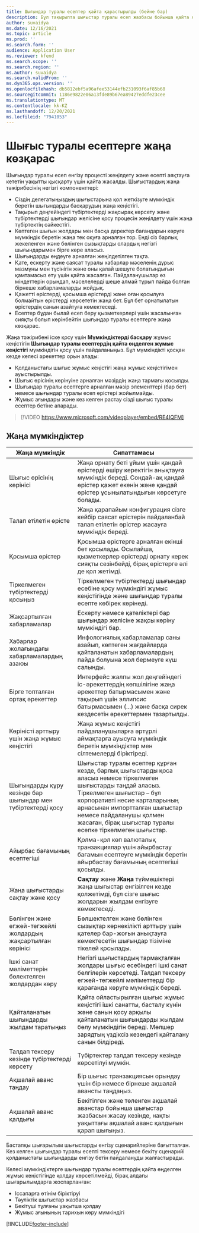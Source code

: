 ```yaml
---
title: Шығындар туралы есептер қайта қарастырылды (бейне бар)
description: Бұл тақырыпта шығыстар туралы есеп жазбасы бойынша қайта жасалған және қайта құрылған тәжірибе түсіндірілген.
author: suvaidya
ms.date: 12/16/2021
ms.topic: article
ms.prod: ''
ms.search.form: ''
audience: Application User
ms.reviewer: kfend
ms.search.scope: ''
ms.search.region: ''
ms.author: suvaidya
ms.search.validFrom: ''
ms.dyn365.ops.version: ''
ms.openlocfilehash: db5812ebf5a96afee53144efb231093f6af85b68
ms.sourcegitcommit: 1186e9822e06a13fde89b67ea89427eddfe23cee
ms.translationtype: MT
ms.contentlocale: kk-KZ
ms.lasthandoff: 12/20/2021
ms.locfileid: "7941053"
---
```

# <a name="expense-reports-reimagined"></a>Шығыс туралы есептерге жаңа көзқарас

Шығындар туралы есеп енгізу процесті жеңілдету және есепті аяқтауға кететін уақытты қысқарту үшін қайта жасалды. Шығыстардың жаңа тәжірибесінің негізгі компоненттері:

- Сіздің делегатыңыздың шығыстарына қол жеткізуге мүмкіндік беретін шығындарды басқарудың жаңа кеңістігі.
- Тақырып деңгейіндегі түбіртектерді жақсырақ көрсету және түбіртектерді шығындар желісіне қосу процесін жеңілдету үшін жаңа түбіртектің сәйкестігі.
- Көптеген шығын жолдары мен басқа деректер бағандарын көруге мүмкіндік беретін жаңа тек оқуға арналған тор. Енді сіз барлық жекеленген және бөлінген сызықтарды олардың негізгі шығындарымен бірге көре аласыз.
- Шығындарды өңдеуге арналған жеңілдетілген тақта.
- Қате, ескерту және саясат туралы хабарлар мәселенің дұрыс мазмұны мен түсінігін және оны қалай шешуге болатындығын қамтамасыз ету үшін қайта жасалған. Пайдаланушылар өз міндеттерін орындап, мәселелерді шеше алмай тұрып пайда болған бірнеше хабарламаларды жойдық.
- Қажетті өрістерді, қосымша өрістерді және оған қосылуға болмайтын өрістерді көрсететін жаңа бет. Бұл бет орнатылатын өрістердің санын азайтуға көмектеседі.
- Есептер бұдан былай есеп беру қызметкерлері үшін жасалынған сияқты болып көрінбейтін шығындар туралы есептерге жаңа көзқарас.

Жаңа тәжірибені іске қосу үшін **Мүмкіндіктерді басқару** жұмыс кеңістігін **Шығындар туралы есептердің қайта өңделген жұмыс кеңістігі** мүмкіндігін қосу үшін пайдаланыңыз. Бұл мүмкіндікті қосқан кезде келесі әрекеттер орын алады:

- Қолданыстағы шығыс жұмыс кеңістігі жаңа жұмыс кеңістігімен ауыстырылды.
- Шығыс өрісінің көрінуіне арналған мәзірдің жаңа тармағы қосылды.
- Шығындар туралы есептерге арналған мәзір элементтері (бар бет) немесе шығындар туралы есеп өрістері жойылмайды.
- Жұмыс ағындары және кез келген растау сізді шығыс туралы есептер бетіне апарады.

> [!VIDEO https://www.microsoft.com/videoplayer/embed/RE4IQFM]

## <a name="new-features"></a>Жаңа мүмкіндіктер

| Жаңа мүмкіндік | Сипаттамасы |
|---|----|
| Шығыс өрісінің көрінісі | Жаңа орнату беті ұйым үшін қандай өрістерді өшіру керектігін анықтауға мүмкіндік береді. Сондай-ақ қандай өрістер қажет екенін және қандай өрістер ұсынылатындығын көрсетуге болады. |
| Талап етілетін өрісте | Жаңа қарапайым конфигурация сізге кейбір саясат өрістерін пайдаланбай талап етілетін өрістер жасауға мүмкіндік береді. |
| Қосымша өрістер | Қосымша өрістерге арналған екінші бет қосылады. Осылайша, қызметкерлер өрістерді орнату керек сияқты сезінбейді, бірақ өрістерге әлі де қол жетімді. |
| Тіркелмеген түбіртектерді қосыңыз | Тіркелмеген түбіртектерді шығындар есебіне қосу мүмкіндігі жұмыс кеңістігінде және шығындар туралы есепте көбірек көрінеді. |
| Жақсартылған хабарламалар | Ескерту немесе қателіктері бар шығындар желісіне жақсы көріну мүмкіндігі бар. |
| Хабарлар жолағындағы хабарламалардың азаюы| Инфологиялық хабарламалар саны азайып, көптеген жағдайларда қайталанатын хабарламалардың пайда болуына жол бермеуге күш салынды. |
| Бірге топталған ортақ әрекеттер | Интерфейс жалпы жол деңгейіндегі іс-әрекеттердің көпшілігіне жаңа әрекеттер батырмасымен және тақырып үшін эллипсис батырмасымен (...) және басқа сирек кездесетін әрекеттермен тазартылды. |
| Көріністі арттыру үшін жаңа жұмыс кеңістігі | Жаңа жұмыс кеңістігі пайдаланушыларға әртүрлі аймақтарға ауысуға мүмкіндік беретін мүмкіндіктер мен сілтемелерді біріктіреді. |
| Шығындарды құру кезінде бар шығындар мен түбіртектерді қосу | Шығыстар туралы есептер құрған кезде, барлық шығыстарды қоса аласыз немесе тіркелмеген шығыстарды таңдай аласыз. Тіркелмеген шығыстар – бұл корпоративті несие карталарының арнасынан импортталған шығыстар немесе пайдаланушы қолмен жасаған, бірақ шығыстар туралы есепке тіркелмеген шығыстар.|
| Айырбас бағамының есептегіші | Қолма-қол көп валюталық транзакциялар үшін айырбастау бағамын есептеуге мүмкіндік беретін айырбастау бағамының есептегіші қосылды. |
| Жаңа шығыстарды сақтау және қосу | **Сақтау** және **Жаңа** түймешіктері жаңа шығыстар енгізілген кезде қолжетімді, бұл сізге шығыс жолдарын жылдам енгізуге көмектеседі. |
| Бөлінген және егжей-тегжейлі жолдардың жақсартылған көрінісі | Бөлшектелген және бөлінген сызықтар көрнекілікті арттыру үшін қателер бар-жоғын анықтауға көмектесетін шығындар тізіміне тікелей қосылады. |
| Ішкі санат мәліметтерін бөлектелген жолдардан көру | Негізгі шығыстардың тармақталған жолдары шығыс есебіндегі ішкі санат белгілерін көрсетеді. Талдап тексеру егжей-тегжейлі мәліметтерді бір қарағанда көруге мүмкіндік береді.|
|Қайталанатын шығындарды жылдам таратыңыз | Қайта ойластырылған шығыс жұмыс кеңістігі ішкі санатты, басталу күнін және санын қосу арқылы қайталанатын шығындарды жылдам бөлу мүмкіндігін береді. Мөлшер зарядтың үздіксіз кезеңдегі қайталану санын білдіреді. |
| Талдап тексеру кезінде түбіртектерді көрсету | Түбіртектер талдап тексеру кезінде көрсетілуі мүмкін. |
| Ақшалай аванс таңдау | Бір шығыс транзакциясын орындау үшін бір немесе бірнеше ақшалай авансты таңдаңыз. |
| Ақшалай аванс қалдығы | Бекітілген және төленген ақшалай аванстар бойынша шығыстар жазбасын жасау кезінде, нақты уақыттағы ақшалай аванс қалдығын қарап шығыңыз. |

Бастапқы шығарылым шығыстарды енгізу сценарийлеріне бағытталған. Кез келген шығындар туралы есепті тексеру немесе бекіту сценарийі қолданыстағы шығындарды енгізу бетін пайдалануды жалғастырады.


Келесі мүмкіндіктерге шығындар туралы есептердің қайта өңделген жұмыс кеңістігінде қолдау көрсетілмейді, бірақ алдағы шығарылымдарға жоспарланған: 

- Іссапарға өтінім біріктіруі
- Тәуліктік шығыстар жазбасы
- Бекітуші тұлғаны уақытша қолдау
- Жұмыс ағынының тарихын көру мүмкіндігі


[!INCLUDE[footer-include](../includes/footer-banner.md)]
